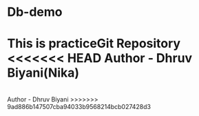 # Db-demo
This is practiceGit Repository
<<<<<<< HEAD
Author - Dhruv Biyani(Nika)
=======
<br>
Author - Dhruv Biyani
>>>>>>> 9ad886b147507cba94033b9568214bcb027428d3
